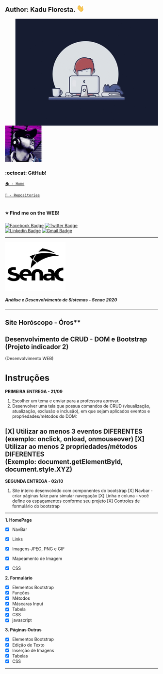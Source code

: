 <h2> Author: Kadu Floresta. <img src="https://github.com/KaduFloresta/KaduFloresta/blob/main/img/Hi.gif?raw=true" width="25"></h2>
<img align="right" alt="GIF" src="https://github.com/KaduFloresta/KaduFloresta/blob/main/img/gif2.gif?raw=true" width="470";/>

<a href="https://www.linkedin.com/in/kadufloresta/">
 <img src="https://github.com/KaduFloresta/KaduFloresta/blob/main/img/profile.gif?raw=true" width="120px; alt=""/></b></a>  
 <br>
 
<h3>:octocat: GitHub!</h3>
 <code><a href="https://github.com/KaduFloresta" title="HomeGit">🏠 - Home</a><br></code><br>
 <code><a href="https://github.com/KaduFloresta?tab=repositories" title="RepoGit">📂 - Repositories</a><br></code>
 
<br>

<h3>⭐ Find me on the WEB!</h3>

[![Facebook Badge](https://img.shields.io/badge/-Kadu_Floresta-lightblue?style=flat-square&logo=Facebook&logoColor=white&link=https://www.facebook.com/kadu.floresta)](https://www.facebook.com/kadu.floresta)
[![Twitter Badge](https://img.shields.io/badge/-@kadu_kururu-1ca0f1?style=flat-square&labelColor=1ca0f1&logo=twitter&logoColor=white&link=https://twitter.com/kadu_kururu)](https://twitter.com/kadu_kururu)
<br>
[![Linkedin Badge](https://img.shields.io/badge/-Kadu_Floresta-blue?style=flat-square&logo=Linkedin&logoColor=white&link=https://www.linkedin.com/in/kadufloresta/)](https://www.linkedin.com/in/kadufloresta/)
[![Gmail Badge](https://img.shields.io/badge/-cefloresta1@gmail.com-c14438?style=flat-square&logo=Gmail&logoColor=white&link=mailto:cefloresta1@gmail.com)](mailto:cefloresta1@gmail.com)

<hr>
<a href="https://portal.sc.senac.br/portal/site/descontos-e-bolsas/senac-joinville"><img src="https://github.com/KaduFloresta/JavaScript_WebSite/raw/master/img/senac.png" alt="drawing" width="200"/></a><h5>Análise e Desenvolvimento de Sistemas - Senac 2020</h5> 

---

## Site Horóscopo - Óros**


## Desenvolvimento de CRUD - DOM e Bootstrap (Projeto indicador 2)
(Desenvolvimento WEB)

# Instruções
**PRIMEIRA ENTREGA - 21/09**

1. Escolher um tema e enviar para a professora aprovar.
2. Desenvolver uma tela que possua comandos de CRUD (visualização, atualização, exclusão e inclusão), em que sejam aplicados eventos e propriedades/métodos do DOM:

[X] Utilizar ao menos 3 eventos DIFERENTES (exemplo: onclick, onload, onmouseover)
[X] Utilizar ao menos 2 propriedades/métodos DIFERENTES<br> 
(Exemplo: document.getElementById, document.style.XYZ)
---

**SEGUNDA ENTREGA - 02/10**
1. Site inteiro desenvolvido com componentes do bootstrap
[X] Navbar - criar páginas fake para simular navegação
[X] Linha e coluna - você define os espaçamentos conforme seu projeto
[X] Controles de formulário do bootstrap

---

**1. HomePage** 
- [X] NavBar
- [X] Links
- [X] Imagens JPEG, PNG e GIF
- [X] Mapeamento de Imagem
- [X] CSS
  
  
**2. Formulário**
- [X] Elementos Bootstrap
- [X] Funções
- [X] Métodos
- [X] Máscaras Input
- [X] Tabela
- [X] CSS
- [X] javascript
  
**3. Páginas Outras**
- [X] Elementos Bootstrap
- [X] Edição de Texto
- [X] Inserção de Imagens
- [X] Tabelas
- [X] CSS

---
